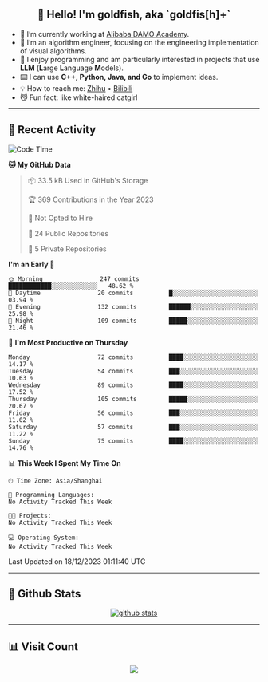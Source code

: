 
<h2 align="center">👋 Hello! I'm goldfish, aka `goldfis[h]+`</h2>

- 📍 I’m currently working at [Alibaba DAMO Academy](https://damo.alibaba.com/).  
- 🌱 I’m an algorithm engineer, focusing on the engineering implementation of visual algorithms.  
- 💬 I enjoy programming and am particularly interested in projects that use **LLM** (**L**arge **L**anguage **M**odels).   
- ⌨️ I can use **C++, Python, Java, and Go** to implement ideas.  
- 💡 How to reach me: [Zhihu](https://www.zhihu.com/people/goldfishh) • [Bilibili](https://space.bilibili.com/11349246)  
- 😼 Fun fact: like white-haired catgirl  

-------

## 🔧 Recent Activity

<!--START_SECTION:waka-->
![Code Time](http://img.shields.io/badge/Code%20Time-13%20hrs%2033%20mins-blue)

**🐱 My GitHub Data** 

> 📦 33.5 kB Used in GitHub's Storage 
 > 
> 🏆 369 Contributions in the Year 2023
 > 
> 🚫 Not Opted to Hire
 > 
> 📜 24 Public Repositories 
 > 
> 🔑 5 Private Repositories 
 > 
**I'm an Early 🐤** 

```text
🌞 Morning                247 commits         ████████████░░░░░░░░░░░░░   48.62 % 
🌆 Daytime                20 commits          █░░░░░░░░░░░░░░░░░░░░░░░░   03.94 % 
🌃 Evening                132 commits         ██████░░░░░░░░░░░░░░░░░░░   25.98 % 
🌙 Night                  109 commits         █████░░░░░░░░░░░░░░░░░░░░   21.46 % 
```
📅 **I'm Most Productive on Thursday** 

```text
Monday                   72 commits          ████░░░░░░░░░░░░░░░░░░░░░   14.17 % 
Tuesday                  54 commits          ███░░░░░░░░░░░░░░░░░░░░░░   10.63 % 
Wednesday                89 commits          ████░░░░░░░░░░░░░░░░░░░░░   17.52 % 
Thursday                 105 commits         █████░░░░░░░░░░░░░░░░░░░░   20.67 % 
Friday                   56 commits          ███░░░░░░░░░░░░░░░░░░░░░░   11.02 % 
Saturday                 57 commits          ███░░░░░░░░░░░░░░░░░░░░░░   11.22 % 
Sunday                   75 commits          ████░░░░░░░░░░░░░░░░░░░░░   14.76 % 
```


📊 **This Week I Spent My Time On** 

```text
🕑︎ Time Zone: Asia/Shanghai

💬 Programming Languages: 
No Activity Tracked This Week

🐱‍💻 Projects: 
No Activity Tracked This Week

💻 Operating System: 
No Activity Tracked This Week
```


 Last Updated on 18/12/2023 01:11:40 UTC
<!--END_SECTION:waka-->

-------

## 📆 Github Stats

<p align="center">
    <a href="https://github.com/anuraghazra/github-readme-stats">
      <img src="https://github-readme-stats.vercel.app/api?username=goldfishh&show_icons=true&theme=dracula" alt="github stats" />
    </a>
</p>

-------

## 📊 Visit Count

<p align="center">
  <a href="https://count.getloli.com/"><img src="https://count.getloli.com/get/@:goldfishh?theme=rule34"></a>
</p>
